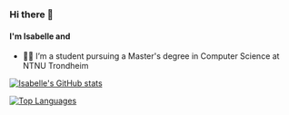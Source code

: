 ### Hi there 👋

#### I'm Isabelle and
- 👩‍💻 I’m a student pursuing a Master's degree in Computer Science at NTNU Trondheim

[![Isabelle's GitHub stats](https://github-readme-stats-sigma-five.vercel.app/api?username=isabelle-galleberg&count_private=true&show_icons=true&theme=gruvbox)](https://github.com/anuraghazra/github-readme-stats)

[![Top Languages](https://github-readme-stats-sigma-five.vercel.app/api/top-langs/?username=isabelle-galleberg&show_icons=true&theme=gruvbox&langs_count=8&hide=elixir&layout=compact)](https://github.com/anuraghazra/github-readme-stats)

